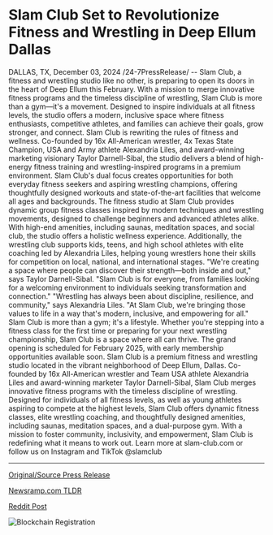 # Slam Club Set to Revolutionize Fitness and Wrestling in Deep Ellum Dallas

DALLAS, TX, December 03, 2024 /24-7PressRelease/ -- Slam Club, a fitness and wrestling studio like no other, is preparing to open its doors in the heart of Deep Ellum this February. With a mission to merge innovative fitness programs and the timeless discipline of wrestling, Slam Club is more than a gym—it's a movement. Designed to inspire individuals at all fitness levels, the studio offers a modern, inclusive space where fitness enthusiasts, competitive athletes, and families can achieve their goals, grow stronger, and connect.  Slam Club is rewriting the rules of fitness and wellness. Co-founded by 16x All-American wrestler, 4x Texas State Champion, USA and Army athlete Alexandria Liles, and award-winning marketing visionary Taylor Darnell-Sibal, the studio delivers a blend of high-energy fitness training and wrestling-inspired programs in a premium environment. Slam Club's dual focus creates opportunities for both everyday fitness seekers and aspiring wrestling champions, offering thoughtfully designed workouts and state-of-the-art facilities that welcome all ages and backgrounds.  The fitness studio at Slam Club provides dynamic group fitness classes inspired by modern techniques and wrestling movements, designed to challenge beginners and advanced athletes alike. With high-end amenities, including saunas, meditation spaces, and social club, the studio offers a holistic wellness experience. Additionally, the wrestling club supports kids, teens, and high school athletes with elite coaching led by Alexandria Liles, helping young wrestlers hone their skills for competition on local, national, and international stages.  "We're creating a space where people can discover their strength—both inside and out," says Taylor Darnell-Sibal. "Slam Club is for everyone, from families looking for a welcoming environment to individuals seeking transformation and connection."  "Wrestling has always been about discipline, resilience, and community," says Alexandria Liles. "At Slam Club, we're bringing those values to life in a way that's modern, inclusive, and empowering for all."  Slam Club is more than a gym; it's a lifestyle. Whether you're stepping into a fitness class for the first time or preparing for your next wrestling championship, Slam Club is a space where all can thrive. The grand opening is scheduled for February 2025, with early membership opportunities available soon.  Slam Club is a premium fitness and wrestling studio located in the vibrant neighborhood of Deep Ellum, Dallas. Co-founded by 16x All-American wrestler and Team USA athlete Alexandria Liles and award-winning marketer Taylor Darnell-Sibal, Slam Club merges innovative fitness programs with the timeless discipline of wrestling. Designed for individuals of all fitness levels, as well as young athletes aspiring to compete at the highest levels, Slam Club offers dynamic fitness classes, elite wrestling coaching, and thoughtfully designed amenities, including saunas, meditation spaces, and a dual-purpose gym. With a mission to foster community, inclusivity, and empowerment, Slam Club is redefining what it means to work out. Learn more at slam-club.com or follow us on Instagram and TikTok @slamclub 

---

[Original/Source Press Release](https://www.24-7pressrelease.com/press-release/516721/slam-club-set-to-revolutionize-fitness-and-wrestling-in-deep-ellum-dallas)
                    

[Newsramp.com TLDR](https://newsramp.com/curated-news/slam-club-a-new-fitness-and-wrestling-studio-set-to-open-in-deep-ellum-dallas/553a50c9dc2daf79f97c3b257e1adc05) 

 



[Reddit Post](https://www.reddit.com/r/eventNews/comments/1h5iozw/slam_club_a_new_fitness_and_wrestling_studio_set/) 



![Blockchain Registration](https://cdn.newsramp.app/24-7PressRelease/qrcode/2412/3/urgewbHp.webp)